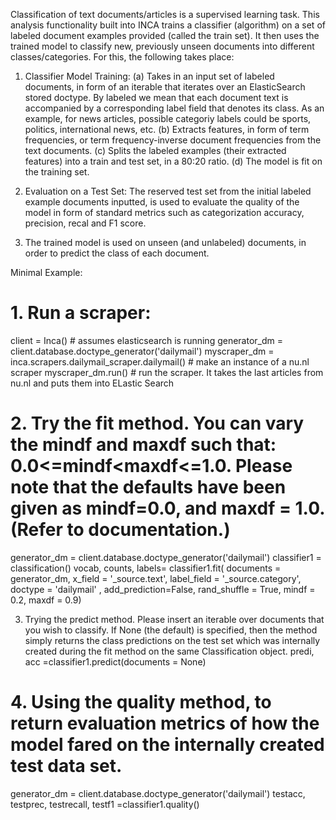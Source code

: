 
Classification of text documents/articles is a supervised learning task. This analysis functionality built into INCA trains a classifier (algorithm) on a set of labeled document examples provided (called the train set). It then uses the trained model to classify new, previously unseen documents into different classes/categories. For this, the following takes place:
1. Classifier Model Training:
(a) Takes in an input set of labeled documents, in form of an iterable that iterates over an ElasticSearch stored doctype. By labeled we mean that each document text is accompanied by a corresponding label field that denotes its class. As an example, for news articles, possible categoriy labels could be sports, politics, international news, etc. 
(b) Extracts features, in form of term frequencies, or term frequency-inverse document frequencies from the text documents.
(c) Splits the labeled examples (their extracted features) into a train and test set, in a 80:20 ratio. 
(d) The model is fit on the training set.

2. Evaluation on a Test Set: 
The reserved test set from the initial labeled example documents inputted, is used to evaluate the quality of the model in form of standard metrics such as categorization accuracy, precision, recal and F1 score.

3. The trained model is used on unseen (and unlabeled) documents, in order to predict the class of each document.


Minimal Example:


# 1. Run a scraper: 
client = Inca() # assumes elasticsearch is running
generator_dm = client.database.doctype_generator('dailymail') 
myscraper_dm = inca.scrapers.dailymail_scraper.dailymail()   # make an instance of a nu.nl scraper
myscraper_dm.run() # run the scraper. It takes the last articles from nu.nl and puts them into ELastic Search


# 2. Try the fit method. You can vary the mindf and maxdf such that: 0.0<=mindf<maxdf<=1.0. Please note that the defaults have been given as mindf=0.0, and maxdf = 1.0. (Refer to documentation.)
generator_dm = client.database.doctype_generator('dailymail') 
classifier1 = classification()
vocab, counts, labels= classifier1.fit( documents = generator_dm, x_field = '_source.text', label_field = '_source.category', doctype = 'dailymail' , add_prediction=False, rand_shuffle = True, mindf = 0.2, maxdf = 0.9)

3. Trying the predict method. Please insert an iterable over documents that you wish to classify. If None (the default) is specified, then the method simply returns the class predictions on the test set which was internally created during the fit method on the same Classification object.
predi, acc =classifier1.predict(documents = None)

# 4. Using the quality method, to return evaluation metrics of how the model fared on the internally created test data set. 
generator_dm = client.database.doctype_generator('dailymail')
testacc, testprec, testrecall, testf1 =classifier1.quality()